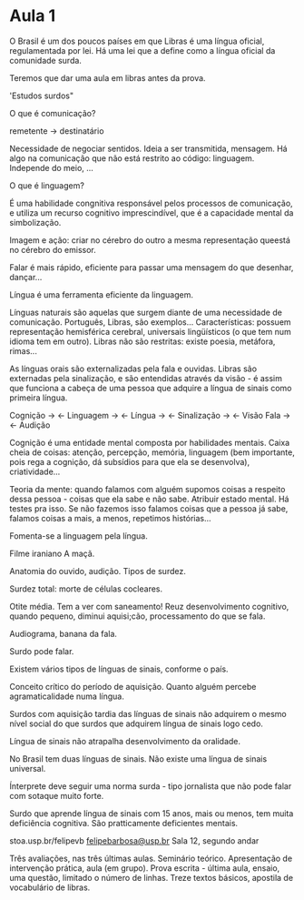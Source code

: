 Aula 1
======

O Brasil é um dos poucos países em que Libras é uma língua oficial, regulamentada por lei. Há uma lei que a define como a língua oficial da comunidade surda.

Teremos que dar uma aula em libras antes da prova.

'Estudos surdos"

O que é comunicação?

remetente -> destinatário

Necessidade de negociar sentidos.
Ideia a ser transmitida, mensagem.
Há algo na comunicação que não está restrito ao código: linguagem. Independe do meio, ...

O que é linguagem?

É uma habilidade congnitiva responsável pelos processos de comunicação, e utiliza um recurso cognitivo imprescindível, que é a capacidade mental da simbolização.

Imagem e ação: criar no cérebro do outro a mesma representação queestá no cérebro do emissor.

Falar é mais rápido, eficiente para passar uma mensagem do que desenhar, dançar...

Língua é uma ferramenta eficiente da linguagem.

Línguas naturais são aquelas que surgem diante de uma necessidade de comunicação. Português, Libras, são exemplos... Características: possuem representação hemisférica cerebral, universais lingüísticos (o que tem num idioma tem em outro). Libras não são restritas: existe poesia, metáfora, rimas...

As línguas orais são externalizadas pela fala e ouvidas.
Libras são externadas pela sinalização, e são entendidas através da visão -  é assim que funciona a cabeça de uma pessoa que adquire a língua de sinais como primeira língua.

Cognição -> <- Linguagem -> <- Língua -> <- 
Sinalização -> <- Visão
Fala -> <- Audição

Cognição é uma entidade mental composta por habilidades mentais. Caixa cheia de coisas: atenção, percepção, memória, linguagem (bem importante, pois rega a cognição, dá subsídios para que ela se desenvolva), criatividade...

Teoria da mente: quando falamos com alguém supomos coisas a respeito dessa pessoa - coisas que ela sabe e não sabe. Atribuir estado mental. Há testes pra isso. Se não fazemos isso falamos coisas que a pessoa já sabe, falamos coisas a mais, a menos, repetimos histórias...

Fomenta-se a linguagem pela língua.

Filme iraniano A maçã.

Anatomia do ouvido, audição. Tipos de surdez.

Surdez total: morte de células cocleares.

Otite média. Tem a ver com saneamento! Reuz desenvolvimento cognitivo, quando pequeno, diminui aquisi;cão, processamento do que se fala.

Audiograma, banana da fala.

Surdo pode falar.

Existem vários tipos de línguas de sinais, conforme o país.

Conceito crítico do período de aquisição. Quanto alguém percebe agramaticalidade numa língua.

Surdos com aquisição tardia das línguas de sinais não adquirem o mesmo nível social do que surdos que adquirem língua de sinais logo cedo.

Língua de sinais não atrapalha desenvolvimento da oralidade.

No Brasil tem duas línguas de sinais. Não existe uma língua de sinais universal.

Ínterprete deve seguir uma norma surda - tipo jornalista que não pode falar com sotaque muito forte.

Surdo que aprende língua de sinais com 15 anos, mais ou menos, tem muita deficiência cognitiva. São pratticamente deficientes mentais.

stoa.usp.br/felipevb
felipebarbosa@usp.br
Sala 12, segundo andar

Três avaliações, nas três últimas aulas. Seminário teórico. Apresentação de intervenção prática, aula (em grupo). Prova escrita - última aula, ensaio, uma questão, limitado o número de linhas. Treze textos básicos, apostila de vocabulário de libras.